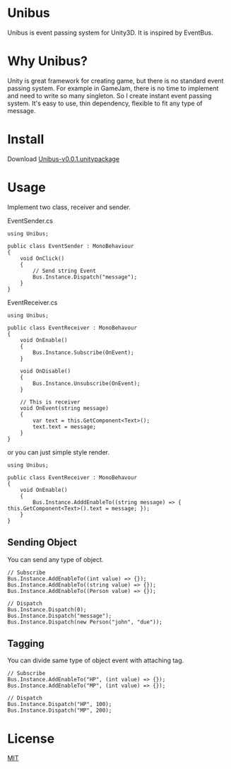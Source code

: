 # Unibus

Unibus is event passing system for Unity3D.
It is inspired by EventBus.

# Why Unibus?

Unity is great framework for creating game, but there is no standard event passing system.
For example in GameJam, there is no time to implement and need to write so many singleton.
So I create instant event passing system.
It's easy to use, thin dependency, flexible to fit any type of message.

# Install

Download [Unibus-v0.0.1.unitypackage](https://github.com/mattak/Unibus/releases/download/0.0.1/Unibus-v0.0.1.unitypackage)

# Usage

Implement two class, receiver and sender.

EventSender.cs

```
using Unibus;

public class EventSender : MonoBehaviour
{
    void OnClick()
    {
        // Send string Event
        Bus.Instance.Dispatch("message");
    }
}
```

EventReceiver.cs

```
using Unibus;

public class EventReceiver : MonoBehavour
{
    void OnEnable()
    {
        Bus.Instance.Subscribe(OnEvent);
    }

    void OnDisable()
    {
        Bus.Instance.Unsubscribe(OnEvent);
    }

    // This is receiver 
    void OnEvent(string message)
    {
        var text = this.GetComponent<Text>();
        text.text = message;
    }
}
```

or you can just simple style render.

```
using Unibus;

public class EventReceiver : MonoBehavour
{
    void OnEnable()
    {
        Bus.Instance.AdddEnableTo((string message) => { this.GetComponent<Text>().text = message; });
    }
}
```

## Sending Object

You can send any type of object.

```
// Subscribe
Bus.Instance.AddEnableTo((int value) => {});
Bus.Instance.AddEnableTo((string value) => {});
Bus.Instance.AddEnableTo((Person value) => {});

// Dispatch
Bus.Instance.Dispatch(0);
Bus.Instance.Dispatch("message");
Bus.Instance.Dispatch(new Person("john", "due"));
```

## Tagging

You can divide same type of object event with attaching tag.

```
// Subscribe
Bus.Instance.AddEnableTo("HP", (int value) => {});
Bus.Instance.AddEnableTo("MP", (int value) => {});

// Dispatch
Bus.Instance.Dispatch("HP", 100);
Bus.Instance.Dispatch("MP", 200);
```

# License

[MIT](./LICENSE.md)
